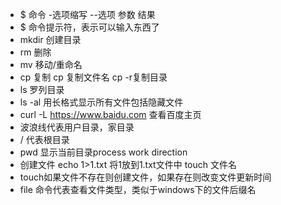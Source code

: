 - $ 命令 -选项缩写 --选项 参数
结果
- $ 命令提示符，表示可以输入东西了
- mkdir 创建目录
- rm 删除
- mv 移动/重命名
- cp 复制 cp 复制文件名 cp -r复制目录
- ls 罗列目录
- ls -al 用长格式显示所有文件包括隐藏文件
- curl -L https://www.baidu.com 查看百度主页
- 波浪线代表用户目录，家目录
- / 代表根目录
- pwd 显示当前目录process work direction
- 创建文件 echo 1>1.txt 将1放到1.txt文件中 touch 文件名
- touch如果文件不存在则创建文件，如果存在则改变文件更新时间
- file 命令代表查看文件类型，类似于windows下的文件后缀名
